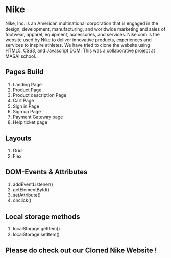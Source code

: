 # Nike
Nike, Inc. is an American multinational corporation that is engaged in the design, development, manufacturing, and worldwide marketing and sales of footwear, apparel, equipment, accessories, and services. 
Nike.com is the website used by Nike to deliver innovative products, experiences and services to inspire athletes.
We have tried to clone the website using HTML5, CSS3, and Javascript DOM. This was a collaborative project at MASAI school.

## Pages Build
1. Landing Page
2. Product Page
3. Product description Page
4. Cart Page
5. Sign in Page
6. Sign up Page
7. Payment Gateway page
8. Help ticket page

## Layouts
1. Grid
2. Flex

## DOM-Events & Attributes
1. addEventListener()
2. getElementById()
3. setAttribute()
4. onclick()

## Local storage methods
1. localStorage.getItem()
2. localStorage.setItem()

## Please do check out our Cloned Nike Website !
